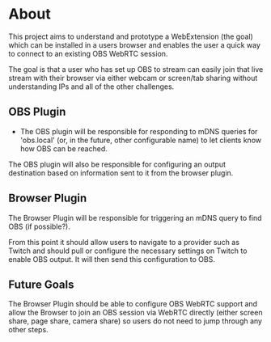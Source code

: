 # About

This project aims to understand and prototype a WebExtension (the goal) which can be installed in a users browser and enables the user a quick way to connect to an existing OBS WebRTC session.

The goal is that a user who has set up OBS to stream can easily join that live stream with their browser via either webcam or screen/tab sharing without understanding IPs and all of the other challenges.

## OBS Plugin
- The OBS plugin will be responsible for responding to mDNS queries for 'obs.local' (or, in the future, other configurable name) to let clients know how OBS can be reached.

The OBS plugin will also be responsible for configuring an output destination based on information sent to it from the browser plugin.

## Browser Plugin

The Browser Plugin will be responsible for triggering an mDNS query to find OBS (if possible?).

From this point it should allow users to navigate to a provider such as Twitch and should pull or configure the necessary settings on Twitch to enable OBS output. It will then send this configuration to OBS.

## Future Goals

The Browser Plugin should be able to configure OBS WebRTC support and allow the Browser to join an OBS session via WebRTC directly (either screen share, page share, camera share) so users do not need to jump through any other steps.
